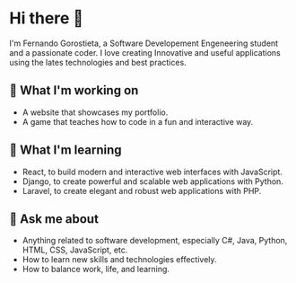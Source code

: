 # Hi there 👋

I'm Fernando Gorostieta, a Software Developement Engeneering student and a passionate coder. I love creating Innovative and useful applications using the lates technologies and best practices.

## 🔭 What I'm working on

- A website that showcases my portfolio. 
- A game that teaches how to code in a fun and interactive way.

## 🌱 What I'm learning

- React, to build modern and interactive web interfaces with JavaScript.
- Django, to create powerful and scalable web applications with Python.
- Laravel, to create elegant and robust web applications with PHP.

## 💬 Ask me about

- Anything related to software development, especially C#, Java, Python, HTML, CSS, JavaScript, etc.
- How to learn new skills and technologies effectively.
- How to balance work, life, and learning.
